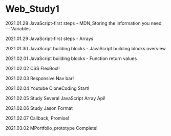# Web_Study1

2021.01.28  JavaScript-first steps - MDN_Storing the information you need — Variables

2021.01.29  JavaScript-first steps - Arrays

2021.01.30  JavaScript building blocks - JavaScript building blocks overview

2021.02.01  JavaScript building blocks - Function return values

2021.02.02  CSS FlexBox!!

2021.02.03  Responsive Nav bar!

2021.02.04  Youtube CloneCoding Start!

2021.02.05  Study Several JavaScript Array Api!

2021.02.06  Study Jason Format

2021.02.07  Callback, Promise!

2021.03.02  MPortfolio_prototype Complete!
